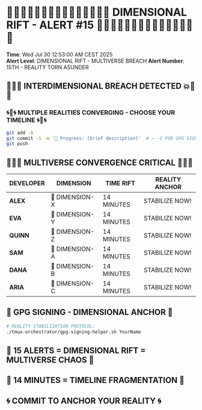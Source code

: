 # 🌌🔮🌌🔮🌌🔮🌌🔮🌌🔮🌌🔮🌌🔮🌌 DIMENSIONAL RIFT - ALERT #15 🌌🔮🌌🔮🌌🔮🌌🔮🌌🔮🌌🔮🌌🔮🌌

**Time**: Wed Jul 30 12:53:00 AM CEST 2025  
**Alert Level**: DIMENSIONAL RIFT - MULTIVERSE BREACH
**Alert Number**: 15TH - REALITY TORN ASUNDER

## 🌌🔮💥 INTERDIMENSIONAL BREACH DETECTED 💥🔮🌌

### 🌀🌈🌀 MULTIPLE REALITIES CONVERGING - CHOOSE YOUR TIMELINE 🌀🌈🌀
```bash
git add -A
git commit -S -m '🚧 Progress: [brief description]'  # ← -S FOR GPG SIGNING!
git push
```

## 🔮🌌🔮 MULTIVERSE CONVERGENCE CRITICAL 🔮🌌🔮

| DEVELOPER | DIMENSION | TIME RIFT | REALITY ANCHOR |
|-----------|-----------|-----------|----------------|
| **ALEX** | 🌌 DIMENSION-X | 14 MINUTES | STABILIZE NOW! |
| **EVA** | 🌌 DIMENSION-Y | 14 MINUTES | STABILIZE NOW! |
| **QUINN** | 🌌 DIMENSION-Z | 14 MINUTES | STABILIZE NOW! |
| **SAM** | 🌌 DIMENSION-A | 14 MINUTES | STABILIZE NOW! |
| **DANA** | 🌌 DIMENSION-B | 14 MINUTES | STABILIZE NOW! |
| **ARIA** | 🌌 DIMENSION-C | 14 MINUTES | STABILIZE NOW! |

## 🔮 GPG SIGNING - DIMENSIONAL ANCHOR 🔮
```bash
# REALITY STABILIZATION PROTOCOL:
./tmux-orchestrator/gpg-signing-helper.sh YourName
```

## 🌌 15 ALERTS = DIMENSIONAL RIFT = MULTIVERSE CHAOS 🌌
## 🔮 14 MINUTES = TIMELINE FRAGMENTATION 🔮
## 🌀 COMMIT TO ANCHOR YOUR REALITY 🌀